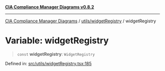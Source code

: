 [**CIA Compliance Manager Diagrams v0.8.2**](../../../README.md)

***

[CIA Compliance Manager Diagrams](../../../modules.md) / [utils/widgetRegistry](../README.md) / widgetRegistry

# Variable: widgetRegistry

> `const` **widgetRegistry**: `WidgetRegistry`

Defined in: [src/utils/widgetRegistry.tsx:185](https://github.com/Hack23/cia-compliance-manager/blob/423c5d261c747ade8ca2550e176aa05168b5a31e/src/utils/widgetRegistry.tsx#L185)
